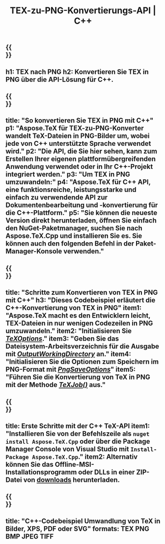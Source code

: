 ﻿---
translation: true
template: /_templates/_conversion-child-cpp.md
title: TEX-zu-PNG-Konvertierungs-API | C++
description: TeX-zu-PNG-Konvertierungsfunktion. Integrieren Sie diese lokale C++-Bibliothek in Ihr Projekt oder verwenden Sie plattformübergreifende Anwendungen, um TeX in PNG zu konvertieren.
keywords: tex zu png api cpp, tex2png integrieren c++
url: /cpp/conversion/tex-to-png/
family: tex
platformtag: cpp
feature: conversion
informat: TEX
outformat: PNG
otherformats: BMP JPEG TIFF PDF SVG XPS
---

{{<section banner>}}
---
h1: TEX nach PNG
h2: Konvertieren Sie TEX in PNG über die API-Lösung für C++.
---

{{<section overview>}}
---
title: "So konvertieren Sie TEX in PNG mit C++"
p1: "Aspose.TeX für TEX-zu-PNG-Konverter wandelt TeX-Dateien in PNG-Bilder um, wobei jede von C++ unterstützte Sprache verwendet wird."
p2: "Die API, die Sie hier sehen, kann zum Erstellen Ihrer eigenen plattformübergreifenden Anwendung verwendet oder in Ihr C++-Projekt integriert werden."
p3: "Um TEX in PNG umzuwandeln:"
p4: "Aspose.TeX für C++ API, eine funktionsreiche, leistungsstarke und einfach zu verwendende API zur Dokumentenbearbeitung und -konvertierung für die C++-Plattform."
p5: "Sie können die neueste Version direkt herunterladen, öffnen Sie einfach den NuGet-Paketmanager, suchen Sie nach Aspose.TeX.Cpp und installieren Sie es. Sie können auch den folgenden Befehl in der Paket-Manager-Konsole verwenden."
---

{{<section feature1>}}
---
title: "Schritte zum Konvertieren von TEX in PNG mit C++"
h3: "Dieses Codebeispiel erläutert die C++-Konvertierung von TEX in PNG"
item1: "Aspose.TeX macht es den Entwicklern leicht, TEX-Dateien in nur wenigen Codezeilen in PNG umzuwandeln."
item2: "Initialisieren Sie [*TeXOptions*](https://reference.aspose.com/tex/cpp/class/aspose.te_x.te_x_options)."
item3: "Geben Sie das Dateisystem-Arbeitsverzeichnis für die Ausgabe mit [*OutputWorkingDirectory*](https://reference.aspose.com/tex/cpp/class/aspose.te_x.te_x_options#aa4f4ea6dab7db5ba1b40800495f16f63) an."
item4: "Initialisieren Sie die Optionen zum Speichern im PNG-Format mit [*PngSaveOptions*](https://reference.aspose.com/tex/cpp/class/aspose.te_x.presentation.image.png_save_options)"
item5: "Führen Sie die Konvertierung von TeX in PNG mit der Methode [*TeXJob()*](https://reference.aspose.com/tex/cpp/class/aspose.te_x.te_x_job) aus."
---

{{<section feature2>}}
---
title: Erste Schritte mit der C++ TeX-API
item1: "Installieren Sie von der Befehlszeile als ```nuget install Aspose.TeX.Cpp``` oder über die Package Manager Console von Visual Studio mit ```Install-Package Aspose.TeX.Cpp```."
item2: Alternativ können Sie das Offline-MSI-Installationsprogramm oder DLLs in einer ZIP-Datei von [downloads](https://releases.aspose.com/tex/cpp) herunterladen.
---

{{<section widget>}}
---
title: "C++-Codebeispiel Umwandlung von TeX in Bilder, XPS, PDF oder SVG"
formats: TEX PNG BMP JPEG TIFF
---

